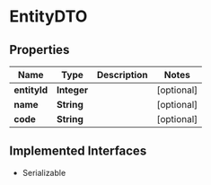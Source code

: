 

# EntityDTO


## Properties

Name | Type | Description | Notes
------------ | ------------- | ------------- | -------------
**entityId** | **Integer** |  |  [optional]
**name** | **String** |  |  [optional]
**code** | **String** |  |  [optional]


## Implemented Interfaces

* Serializable


